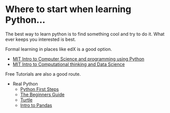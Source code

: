 # Where to start when learning Python... 

The best way to learn python is to find something cool and try to do it.  What ever keeps you interested is best.

Formal learning in places like edX is a good option.
- [MIT Intro to Computer Science and programming using Python](https://courses.edx.org/courses/course-v1:MITx+6.00.1x+1T2019/course/)
- [MIT Intro to Computational thinking and Data Science](https://www.edx.org/course/introduction-to-computational-thinking-and-data-4)

Free Tutorials are also a good route.
- Real Python
	- [Python First Steps](https://realpython.com/python-first-steps/)
	- [The Beginners Guide](https://realpython.com/tutorials/basics/)
	- [Turtle](https://realpython.com/beginners-guide-python-turtle/)
	- [Intro to Pandas](https://realpython.com/pandas-python-explore-dataset/)